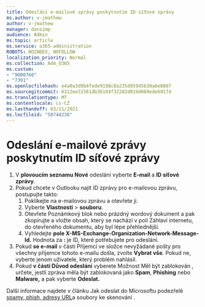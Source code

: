 ```yaml
---
title: Odeslání e-mailové zprávy poskytnutím ID síťové zprávy
ms.author: v-jmathew
author: v-jmathew
manager: dansimp
audience: Admin
ms.topic: article
ms.service: o365-administration
ROBOTS: NOINDEX, NOFOLLOW
localization_priority: Normal
ms.collection: Adm_O365
ms.custom:
- "9000760"
- "7391"
ms.openlocfilehash: e4a0a3d9b4fede9198c8a235d05945b30a6e0807
ms.sourcegitcommit: 6312ee31561db36104f32282d019d069ede69174
ms.translationtype: MT
ms.contentlocale: cs-CZ
ms.lasthandoff: 03/11/2021
ms.locfileid: "50744238"
---
```

# <a name="submit-an-email-message-by-providing-the-network-message-id"></a>Odeslání e-mailové zprávy poskytnutím ID síťové zprávy

1. V **plovoucím seznamu Nové** odeslání vyberte **E-mail** a **ID síťové zprávy**.
2. Pokud chcete v Outlooku najít ID zprávy pro e-mailovou zprávu, postupujte takto:
    1. Poklikejte na e-mailovou zprávu a otevřete ji.
    1. Vyberte **Vlastnosti**  >  **souboru**.
    1. Otevřete Poznámkový blok nebo prázdný wordový dokument a pak  zkopírujte a vložte obsah, který se nachází v poli Záhlaví internetu, do otevřeného dokumentu, aby byl lépe přehlednější.
    1. Vyhledejte **pole X-MS-Exchange-Organization-Network-Message-Id.** Hodnota za **:** je ID, které potřebujete pro odeslání.
3. Pokud **se e-mail** v části Příjemci ve složce nevyžádané pošty pro všechny příjemce tohoto e-mailu došla, zvolte **Vybrat vše**. Pokud ne, vyberte jenom uživatele, který problém nahlásil.
4. Pokud **v části Důvod odeslání** vyberete Možnost Měl být zablokován , určete, jestli zpráva měla být zablokovaná jako **Spam**, **Phishing** nebo **Malware,** a pak vyberte **Odeslat.** 

Další informace najdete v článku Jak odeslat do Microsoftu podezřelé [spamy, phish, adresy URL](https://go.microsoft.com/fwlink/?linkid=2101479)a soubory ke skenování .
